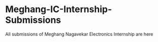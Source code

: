 # Meghang-IC-Internship-Submissions
All submissions of Meghang Nagavekar Electronics Internship are here
